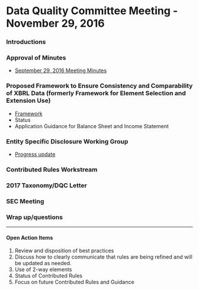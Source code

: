 # Data Quality Committee Meeting - November 29, 2016

### Introductions 

### Approval of Minutes
  * [September 29, 2016 Meeting Minutes](/meetings/nov_2016/MtgNotes09292016.docx?raw=true)

### Proposed Framework to Ensure Consistency and Comparability of XBRL Data (formerly Framework for Element Selection and Extension Use)
  * [Framework](https://trial.wdesk.com/editor/account/QWNjb3VudB81ODEyMjgxMTAxMjU0NjU2/?ia=true#/document/V0ZEYXRhRW50aXR5HkRvY3VtZW50Ojc2NmUzMzU1YmE3NDQ0MTlhMTI4Y2MxYWMzMTQ5NzBkOmE2MmRiMTE3MWUxMzQ1MTVhYzU0ODgyMmY0NzY3YmY3/section/37a784b9030d49d298a2ecafee9562eb)
  * Status 
  * Application Guidance for Balance Sheet and Income Statement

### Entity Specific Disclosure Working Group 
  * [Progress update](/meetings/nov_2016/ESDTF_DQC.pdf)

### Contributed Rules Workstream

### 2017 Taxonomy/DQC Letter

### SEC Meeting

### Wrap up/questions

______________________

#### Open Action Items

1. Review and disposition of best practices
2. Discuss how to clearly communicate that rules are being refined and will be updated as needed.
3. Use of 2-way elements
4. Status of Contributed Rules
5. Focus on future Contributed Rules and Guidance
